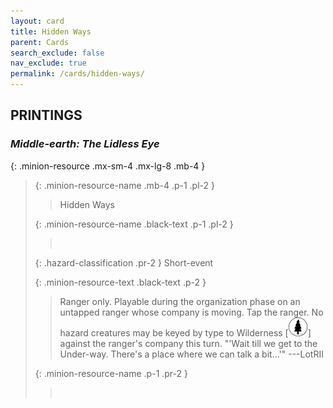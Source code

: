 ```yaml
---
layout: card
title: Hidden Ways
parent: Cards
search_exclude: false
nav_exclude: true
permalink: /cards/hidden-ways/
---
```


## PRINTINGS


### _Middle-earth: The Lidless Eye_

{: .minion-resource .mx-sm-4 .mx-lg-8 .mb-4 }
> {: .minion-resource-name .mb-4 .p-1 .pl-2 }
> > <div class="hazard-mp"></div>
> > <div class="card-name">Hidden Ways</div>
>
> {: .minion-resource-name .black-text .p-1 .pl-2 }
> > &nbsp;
>
> {: .hazard-classification .pr-2 }
> Short-event
>
> {: .minion-resource-text .black-text .p-2 }
> > Ranger only. Playable during the organization phase on an untapped ranger whose company is moving. Tap the ranger. No hazard creatures may be keyed by type to Wilderness \[![](/assets/images/wilderness.svg)] against the ranger's company this turn.  "'Wait till we get to the Under-way. There's a place where we can talk a bit...'" ---LotRII 
> 
> {: .minion-resource-name .p-1 .pr-2 }
> > <div class="card-shield"></div>
> > <div class="card-corruption-white">&nbsp;</div>
